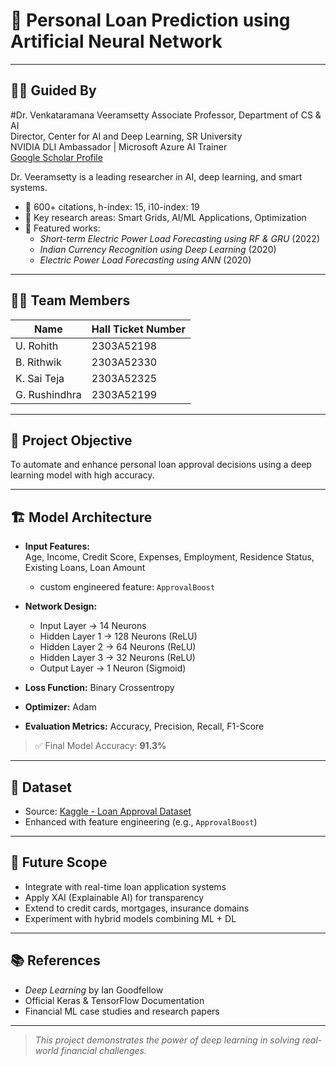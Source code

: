 # 🧠 Personal Loan Prediction using Artificial Neural Network

---

## 👨‍🏫 Guided By

#Dr. Venkataramana Veeramsetty 
Associate Professor, Department of CS & AI  
Director, Center for AI and Deep Learning, SR University  
NVIDIA DLI Ambassador | Microsoft Azure AI Trainer  
[Google Scholar Profile](https://scholar.google.co.in/citations?user=u1Bs-GsAAAAJ&hl=en)

Dr. Veeramsetty is a leading researcher in AI, deep learning, and smart systems.  
- 🔹 600+ citations, h-index: 15, i10-index: 19  
- 🔹 Key research areas: Smart Grids, AI/ML Applications, Optimization  
- 🔹 Featured works:
  - *Short-term Electric Power Load Forecasting using RF & GRU* (2022)  
  - *Indian Currency Recognition using Deep Learning* (2020)  
  - *Electric Power Load Forecasting using ANN* (2020)

---

## 👨‍💻 Team Members

| Name             | Hall Ticket Number |
|------------------|--------------------|
| U. Rohith        | 2303A52198         |
| B. Rithwik       | 2303A52330         |
| K. Sai Teja      | 2303A52325         |
| G. Rushindhra    | 2303A52199         |

---

## 📌 Project Objective

To automate and enhance personal loan approval decisions using a deep learning model with high accuracy.

---

## 🏗️ Model Architecture

- **Input Features:**  
  Age, Income, Credit Score, Expenses, Employment, Residence Status, Existing Loans, Loan Amount  
  + custom engineered feature: `ApprovalBoost`

- **Network Design:**
  - Input Layer → 14 Neurons  
  - Hidden Layer 1 → 128 Neurons (ReLU)  
  - Hidden Layer 2 → 64 Neurons (ReLU)  
  - Hidden Layer 3 → 32 Neurons (ReLU)  
  - Output Layer → 1 Neuron (Sigmoid)

- **Loss Function:** Binary Crossentropy  
- **Optimizer:** Adam  
- **Evaluation Metrics:** Accuracy, Precision, Recall, F1-Score  

> ✅ Final Model Accuracy: **91.3%**

---

## 📁 Dataset

- Source: [Kaggle - Loan Approval Dataset](https://www.kaggle.com/datasets/architsharma01/loan-approval-prediction-dataset)  
- Enhanced with feature engineering (e.g., `ApprovalBoost`)

---

## 🚀 Future Scope

- Integrate with real-time loan application systems  
- Apply XAI (Explainable AI) for transparency  
- Extend to credit cards, mortgages, insurance domains  
- Experiment with hybrid models combining ML + DL  

---

## 📚 References

- *Deep Learning* by Ian Goodfellow  
- Official Keras & TensorFlow Documentation  
- Financial ML case studies and research papers

---

> _This project demonstrates the power of deep learning in solving real-world financial challenges._
